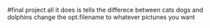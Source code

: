 #final project
  all it does is tells the differece between cats dogs and dolphins
  change the opt.filename to whatever pictunes you want 
